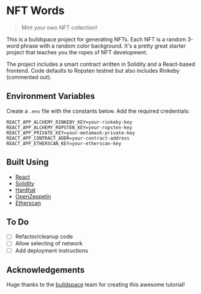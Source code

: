 # NFT Words

> Mint your own NFT collection!

This is a buildspace project for generating NFTs. Each NFT is a random 3-word phrase with a random color background. It's a pretty great starter project that teaches you the ropes of NFT development.

The project includes a smart contract written in Solidity and a React-based frontend. Code defaults to Ropsten testnet but also includes Rinkeby (commented out).

## Environment Variables

Create a `.env` file with the constants below. Add the required credentials:

```
REACT_APP_ALCHEMY_RINKEBY_KEY=your-rinkeby-key
REACT_APP_ALCHEMY_ROPSTEN_KEY=your-ropsten-key
REACT_APP_PRIVATE_KEY=your-metamask-private-key
REACT_APP_CONTRACT_ADDR=your-contract-address
REACT_APP_ETHERSCAN_KEY=your-etherscan-key
```

## Built Using

- [React](https://reactjs.org/)
- [Solidity](https://soliditylang.org/)
- [Hardhat](https://hardhat.org/)
- [OpenZeppelin](https://openzeppelin.com/)
- [Etherscan](https://etherscan.io/)

## To Do

- [ ] Refactor/cleanup code
- [ ] Allow selecting of network
- [ ] Add deployment instructions

## Acknowledgements

Huge thanks to the [buildspace](https://buildspace.so/) team for creating this awesome tutorial!
